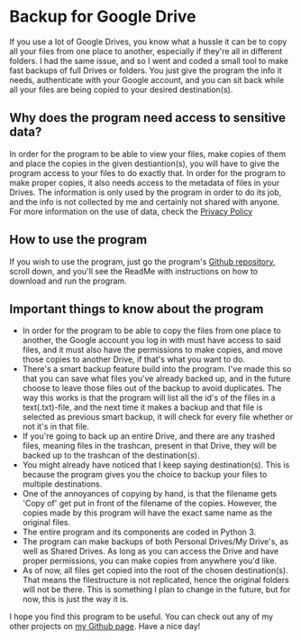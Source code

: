 # Backup for Google Drive
If you use a lot of Google Drives, you know what a hussle it can be to copy all your files from one place to another, especially if they're all in different folders. I had the same issue, and so I went and coded a small tool to make fast backups of full Drives or folders. You just give the program the info it needs, authenticate with your Google account, and you can sit back while all your files are being copied to your desired destination(s).

## Why does the program need access to sensitive data?
In order for the program to be able to view your files, make copies of them and place the copies in the given destiantion(s), you will have to give the program access to your files to do exactly that. In order for the program to make proper copies, it also needs access to the metadata of files in your Drives. The information is only used by the program in order to do its job, and the info is not collected by me and certainly not shared with anyone. For more information on the use of data, check the [Privacy Policy](https://sites.google.com/view/privacypolicybackupfordrive/home)

## How to use the program
If you wish to use the program, just go the program's [Github repository](https://github.com/techsnowowl/Backup-for-Google-Drive), scroll down, and you'll see the ReadMe with instructions on how to download and run the program.

## Important things to know about the program
- In order for the program to be able to copy the files from one place to another, the Google account you log in with must have access to said files, and it must also have the permissions to make copies, and move those copies to another Drive, if that's what you want to do.
- There's a smart backup feature build into the program. I've made this so that you can save what files you've already backed up, and in the future choose to leave those files out of the backup to avoid duplicates. The way this works is that the program will list all the id's of the files in a text(.txt)-file, and the next time it makes a backup and that file is selected as previous smart backup, it will check for every file whether or not it's in that file.
- If you're going to back up an entire Drive, and there are any trashed files, meaning files in the trashcan, present in that Drive, they will be backed up to the trashcan of the destination(s).
- You might already have noticed that I keep saying destination(s). This is because the program gives you the choice to backup your files to multiple destinations.
- One of the annoyances of copying by hand, is that the filename gets 'Copy of' get put in front of the filename of the copies. However, the copies made by this program will have the exact same name as the original files.
- The entire program and its components are coded in Python 3.
- The program can make backups of both Personal Drives/My Drive's, as well as Shared Drives. As long as you can access the Drive and have proper permissions, you can make copies from anywhere you'd like.
- As of now, all files get copied into the root of the chosen destination(s). That means the filestructure is not replicated, hence the original folders will not be there. This is something I plan to change in the future, but for now, this is just the way it is.

I hope you find this program to be useful. You can check out any of my other projects on [my Github page](https://github.com/techsnowowl). Have a nice day!
